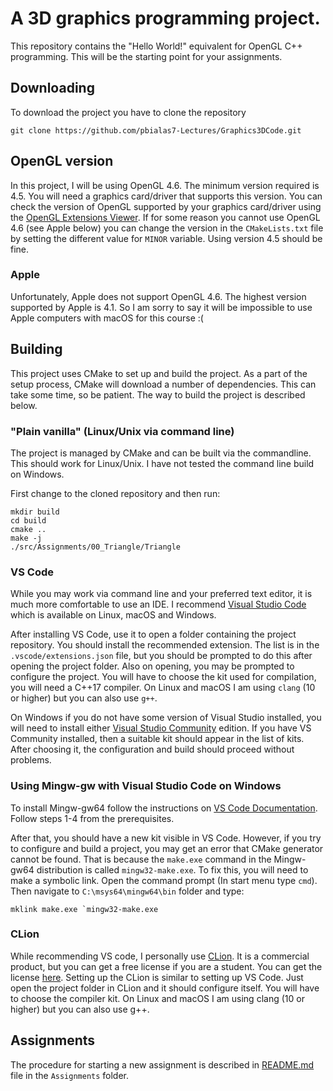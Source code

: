 # A 3D graphics programming project.

This repository contains the "Hello World!" equivalent for OpenGL C++ programming. This will be the starting point for
your assignments.

## Downloading

To download the project you have to clone the repository

```shell
git clone https://github.com/pbialas7-Lectures/Graphics3DCode.git
```

## OpenGL version

In this project, I will be using OpenGL 4.6.
The minimum version required is 4.5.
You will need a graphics card/driver that supports this version.
You can check
the version of OpenGL supported by your graphics card/driver using
the [OpenGL Extensions Viewer](https://www.realtech-vr.com/glview/). If for some reason you cannot use OpenGL 4.6 (see
Apple below) you can change the version in the `CMakeLists.txt` file by setting the different value for `MINOR`
variable. Using version 4.5 should be fine.

### Apple

Unfortunately, Apple does not support OpenGL 4.6.
The highest version supported by Apple is 4.1.
So I am sorry to say it will be impossible to use Apple computers with macOS for
this course :(

## Building

This project uses CMake to set up and build the project.
As a part of the setup process, CMake will download a number of dependencies.
This can take some time, so be patient. The way to build the project is described below.

### "Plain vanilla" (Linux/Unix via command line)

The project is managed by CMake and can be built via the commandline.
This should work for Linux/Unix.
I have not tested the command line build on Windows.

First change to the cloned repository and then run:

```shell
mkdir build
cd build
cmake ..
make -j 
./src/Assignments/00_Triangle/Triangle
```

### VS Code

While you may work via command line and your preferred text editor, it is much more comfortable to use an IDE. I
recommend [Visual Studio Code](https://code.visualstudio.com/) which is available on Linux, macOS and Windows.

After installing VS Code, use it to open a folder containing the project repository.
You should install the recommended extension. The list is in the `.vscode/extensions.json` file, but you should be
prompted to do this after opening the
project folder. Also on opening, you may be prompted to configure the project.
You will have to choose the kit used for compilation, you will need a C++17 compiler. On Linux and macOS I am using
`clang` (10 or higher) but you can also use  `g++`.

On Windows if you do not have some version of Visual Studio installed, you will need to install
either [Visual Studio Community](https://visualstudio.microsoft.com/pl/vs/community/) edition. 
If you have VS Community installed, then a suitable kit should appear in
the list of kits. After choosing it, the configuration and build should proceed without problems.

### Using Mingw-gw with Visual Studio Code on Windows


To install Mingw-gw64 follow the instructions
on [VS Code Documentation](https://code.visualstudio.com/docs/cpp/config-mingw). Follow steps 1-4 from the
prerequisites.

After that, you should have a new kit visible in VS Code.
However, if you try to configure and build a project, you may
get an error that CMake generator cannot be found. That is because the `make.exe` command in the Mingw-gw64 distribution
is
called `mingw32-make.exe`. To fix this, you will need to make a symbolic link. Open the command prompt (In start menu
type `cmd`). Then navigate to `C:\msys64\mingw64\bin` folder and type:

```shell
mklink make.exe `mingw32-make.exe
```

### CLion

While recommending VS code, I personally use [CLion](https://www.jetbrains.com/clion/).
It is a commercial product, but you can get a free license if you are a student.
You can get the license [here](https://www.jetbrains.com/community/education/#students).
Setting up the CLion is similar to setting up VS Code.
Just open the project folder in CLion and it should configure itself.
You will have to choose the compiler kit. On Linux and macOS I am using clang (10 or higher) but you can also use g++.

## Assignments

The procedure for starting a new assignment is described in [README.md](./Assignments/README.md) file in
the `Assignments` folder.

